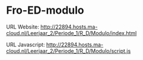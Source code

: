 # Fro-ED-modulo

URL Website:
http://22894.hosts.ma-cloud.nl/Leerjaar_2/Periode_1/R_D/Modulo/index.html

URL Javascript:
http://22894.hosts.ma-cloud.nl/Leerjaar_2/Periode_1/R_D/Modulo/script.js
